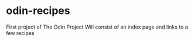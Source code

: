 # odin-recipes
First project of The Odin Project
Will consist of an index page and links to a few recipes